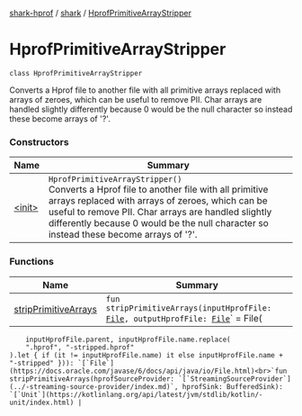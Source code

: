 [shark-hprof](../../index.md) / [shark](../index.md) / [HprofPrimitiveArrayStripper](./index.md)

# HprofPrimitiveArrayStripper

`class HprofPrimitiveArrayStripper`

Converts a Hprof file to another file with all primitive arrays replaced with arrays of zeroes,
which can be useful to remove PII. Char arrays are handled slightly differently because 0 would
be the null character so instead these become arrays of '?'.

### Constructors

| Name | Summary |
|---|---|
| [&lt;init&gt;](-init-.md) | `HprofPrimitiveArrayStripper()`<br>Converts a Hprof file to another file with all primitive arrays replaced with arrays of zeroes, which can be useful to remove PII. Char arrays are handled slightly differently because 0 would be the null character so instead these become arrays of '?'. |

### Functions

| Name | Summary |
|---|---|
| [stripPrimitiveArrays](strip-primitive-arrays.md) | `fun stripPrimitiveArrays(inputHprofFile: `[`File`](https://docs.oracle.com/javase/6/docs/api/java/io/File.html)`, outputHprofFile: `[`File`](https://docs.oracle.com/javase/6/docs/api/java/io/File.html)` = File(
        inputHprofFile.parent, inputHprofFile.name.replace(
        ".hprof", "-stripped.hprof"
    ).let { if (it != inputHprofFile.name) it else inputHprofFile.name + "-stripped" })): `[`File`](https://docs.oracle.com/javase/6/docs/api/java/io/File.html)<br>`fun stripPrimitiveArrays(hprofSourceProvider: `[`StreamingSourceProvider`](../-streaming-source-provider/index.md)`, hprofSink: BufferedSink): `[`Unit`](https://kotlinlang.org/api/latest/jvm/stdlib/kotlin/-unit/index.html) |
